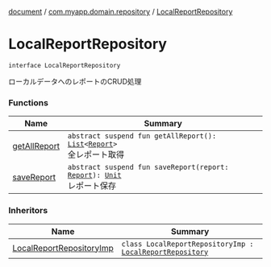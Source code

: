 [document](../../index.md) / [com.myapp.domain.repository](../index.md) / [LocalReportRepository](./index.md)

# LocalReportRepository

`interface LocalReportRepository`

ローカルデータへのレポートのCRUD処理

### Functions

| Name | Summary |
|---|---|
| [getAllReport](get-all-report.md) | `abstract suspend fun getAllReport(): `[`List`](https://kotlinlang.org/api/latest/jvm/stdlib/kotlin.collections/-list/index.html)`<`[`Report`](../../com.myapp.domain.model.entity/-report/index.md)`>`<br>全レポート取得 |
| [saveReport](save-report.md) | `abstract suspend fun saveReport(report: `[`Report`](../../com.myapp.domain.model.entity/-report/index.md)`): `[`Unit`](https://kotlinlang.org/api/latest/jvm/stdlib/kotlin/-unit/index.html)<br>レポート保存 |

### Inheritors

| Name | Summary |
|---|---|
| [LocalReportRepositoryImp](../../com.myapp.data.local/-local-report-repository-imp/index.md) | `class LocalReportRepositoryImp : `[`LocalReportRepository`](./index.md) |
